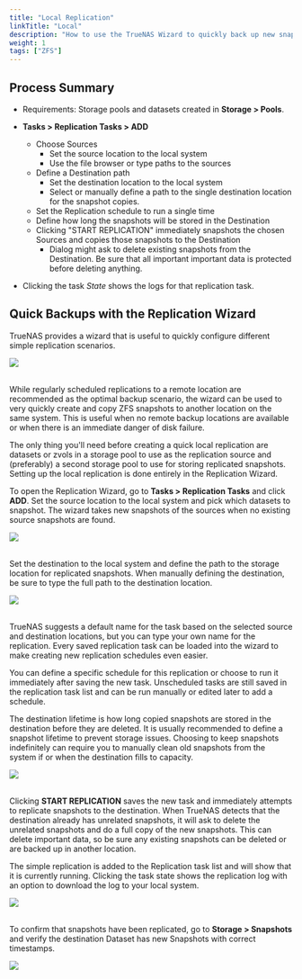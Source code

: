 ```yaml
---
title: "Local Replication"
linkTitle: "Local"
description: "How to use the TrueNAS Wizard to quickly back up new snapshots to another location on the local system."
weight: 1
tags: ["ZFS"]
---
```


## Process Summary

* Requirements: Storage pools and datasets created in **Storage > Pools**.

* **Tasks > Replication Tasks > ADD**
  * Choose Sources
    * Set the source location to the local system
    * Use the file browser or type paths to the sources
  * Define a Destination path
    * Set the destination location to the local system
  	* Select or manually define a path to the single destination location for the snapshot copies.
  * Set the Replication schedule to run a single time
  * Define how long the snapshots will be stored in the Destination
  * Clicking "START REPLICATION" immediately snapshots the chosen Sources and copies those snapshots to the Destination
    * Dialog might ask to delete existing snapshots from the Destination. Be sure that all important important data is protected before deleting anything.
* Clicking the task *State* shows the logs for that replication task.

## Quick Backups with the Replication Wizard

TrueNAS provides a wizard that is useful to quickly configure different simple replication scenarios.

<img src="/images/TasksReplicationTasksAdd.png">
<br><br>

While regularly scheduled replications to a remote location are recommended as the optimal backup scenario, the wizard can be used to very quickly create and copy ZFS snapshots to another location on the same system.
This is useful when no remote backup locations are available or when there is an immediate danger of disk failure.

The only thing you'll need before creating a quick local replication are datasets or zvols in a storage pool to use as the replication source and (preferably) a second storage pool to use for storing replicated snapshots.
Setting up the local replication is done entirely in the Replication Wizard.

To open the Replication Wizard, go to **Tasks > Replication Tasks** and click **ADD**.
Set the source location to the local system and pick which datasets to snapshot.
The wizard takes new snapshots of the sources when no existing source snapshots are found.

<img src="/images/TasksReplicationTasksAddLocalSourceLocalDest.png">
<br><br>

Set the destination to the local system and define the path to the storage location for replicated snapshots.
When manually defining the destination, be sure to type the full path to the destination location.

<img src="/images/replication-destination.png">
<br><br>

TrueNAS suggests a default name for the task based on the selected source and destination locations, but you can type your own name for the replication.
Every saved replication task can be loaded into the wizard to make creating new replication schedules even easier.

You can define a specific schedule for this replication or choose to run it immediately after saving the new task.
Unscheduled tasks are still saved in the replication task list and can be run manually or edited later to add a schedule.

The destination lifetime is how long copied snapshots are stored in the destination before they are deleted.
It is usually recommended to define a snapshot lifetime to prevent storage issues.
Choosing to keep snapshots indefinitely can require you to manually clean old snapshots from the system if or when the destination fills to capacity.

<img src="/images/TasksReplicationTasksAddLocalSourceLocalDestCustomLife.png">
<br><br>

Clicking **START REPLICATION** saves the new task and immediately attempts to replicate snapshots to the destination.
When TrueNAS detects that the destination already has unrelated snapshots, it will ask to delete the unrelated snapshots and do a full copy of the new snapshots.
This can delete important data, so be sure any existing snapshots can be deleted or are backed up in another location.

The simple replication is added to the Replication task list and will show that it is currently running.
Clicking the task state shows the replication log with an option to download the log to your local system.

<img src="/images/TasksReplicationTasksLocalLogs.png">
<br><br>

To confirm that snapshots have been replicated, go to **Storage > Snapshots** and verify the destination Dataset has new Snapshots with correct timestamps.

<img src="/images/TasksReplicationTasksLocalSnapshots.png">
